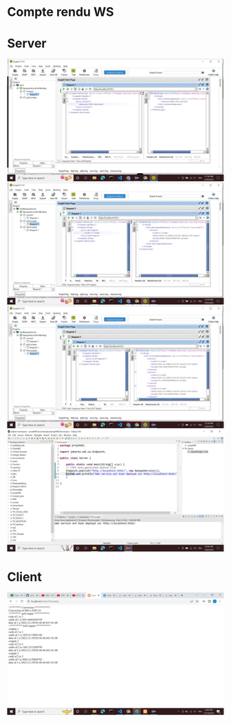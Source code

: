 <h1>Compte rendu WS</h1>
<h1>Server</h1>
<img src="images/Capture.JPG"  >
<img src="images/Capture2.JPG"  >
<img src="images/Capture3.JPG"  >
<img src="images/Capture4.JPG"  >
<h1>Client</h1>
<img src="images/Client.JPG"  >
